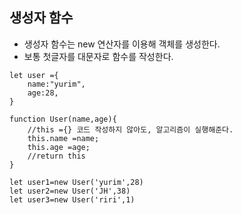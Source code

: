 ## 생성자 함수

- 생성자 함수는 new 연산자를 이용해 객체를 생성한다.
- 보통 첫글자를 대문자로 함수를 작성한다.

```
let user ={
    name:"yurim",
    age:28,
}
```

```
function User(name,age){
    //this ={} 코드 작성하지 않아도, 알고리즘이 실행해준다.
    this.name =name;
    this.age =age;
    //return this
}

let user1=new User('yurim',28)
let user2=new User('JH',38)
let user3=new User('riri',1)
```
